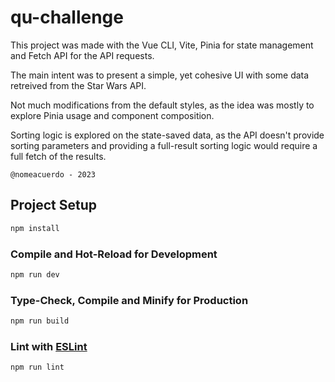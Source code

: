 # qu-challenge

This project was made with the Vue CLI, Vite, Pinia for state management and Fetch API for the API requests.

The main intent was to present a simple, yet cohesive UI with some data retreived from the Star Wars API.

Not much modifications from the default styles, as the idea was mostly to explore Pinia usage and component composition.

Sorting logic is explored on the state-saved data, as the API doesn't provide sorting parameters and providing a full-result sorting logic would require a full fetch of the results.



`@nomeacuerdo - 2023`

## Project Setup

```sh
npm install
```

### Compile and Hot-Reload for Development

```sh
npm run dev
```

### Type-Check, Compile and Minify for Production

```sh
npm run build
```

### Lint with [ESLint](https://eslint.org/)

```sh
npm run lint
```
